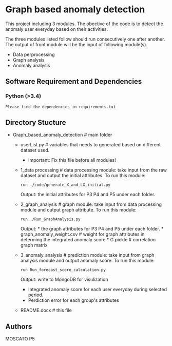 # Graph based anomaly detection

This project including 3 modules.  The obective of the code is to detect the anomaly user everyday based on their activities.

The three modules listed follow should run consecutively one after another. The output of front module will be the input of following module(s).

* Data perprocessing
* Graph analysis
* Anomaly analysis


## Software Requirement and Dependencies
### Python (>3.4)
```
Please find the dependencies in requirements.txt
```

## Directory Stucture 
* Graph_based_anomaly_detection # main folder 
  - userList.py # variables that needs to generated based on different dataset used.
    - Important: Fix this file before all modules!
  - 1_data processing # data processing module: take input from the raw dataset and output the initial attributes. To run this module:
    ```
    run ./code/generate_X_and_LX_initial.py 
    ```
    Output: the initial attributes for P3 P4 and P5 under each folder.

  - 2_graph_analysis # graph module: take input from data processing module and output graph attribute. To run this module:
    ```
    run ./Run_GraphAnalysis.py 
    ```
    Output: * the graph attributes for P3 P4 and P5 under each folder.
            * graph_anomaly_weight.csv # weight for graph attributes in determing the integrated anomaly score
            * G.pickle # correlation graph matrix
  
  - 3_anomaly_analysis  # prediction module: take input from graph analysis module and output anomaly score. To run this module:
    ```
    run Run_forecast_score_calculation.py
    ```
    Output: write to MongoDB for visulization
    - Integrated anomaly score for each user everyday during selected period.
    - Perdiction error for each group's attributes
  - README.docx # this file

## Authors

MOSCATO P5



